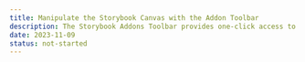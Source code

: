 ```yaml
---
title: Manipulate the Storybook Canvas with the Addon Toolbar
description: The Storybook Addons Toolbar provides one-click access to essential visual debugging tools. Discover how zoom, background color, measure, outline, and viewport help you debug and refine components.
date: 2023-11-09
status: not-started
---
```

